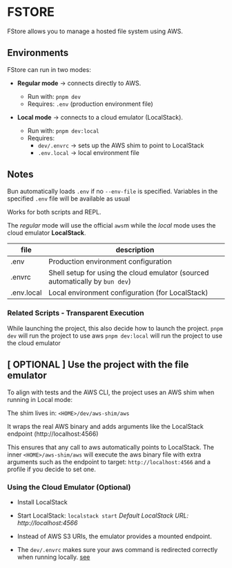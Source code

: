 # FSTORE
FStore allows you to manage a hosted file system using AWS.

## Environments
FStore can run in two modes:

- **Regular mode** → connects directly to AWS.

    - Run with: `pnpm dev`
    - Requires: `.env` (production environment file)

- **Local mode** → connects to a cloud emulator (LocalStack).

    - Run with: `pnpm dev:local`
    - Requires: 
        - `dev/.envrc` → sets up the AWS shim to point to LocalStack
        - `.env.local` → local environment file


## Notes
Bun automatically loads `.env` if no `--env-file` is specified.
Variables in the specified `.env` file will be available as usual

Works for both scripts and REPL.

The *regular* mode will use the official `aws`m
while the *local* mode uses the cloud emulator **LocalStack**.


| file | description |
|------|-------------|
| .env | Production environment configuration |
| .envrc |  Shell setup for using the cloud emulator (sourced automatically by `bun dev`) |
| .env.local | Local environment configuration (for LocalStack) |

### Related Scripts - Transparent Execution
While launching the project, this also decide how to launch the project.
`pnpm dev` will run the project to use aws
`pnpm dev:local` will run the project to use the cloud emulator


## [ OPTIONAL ] Use the project with the file emulator
To align with tests and the AWS CLI, the project uses an AWS shim when running in Local mode:

The shim lives in: `<HOME>/dev/aws-shim/aws`

It wraps the real AWS binary and adds arguments like the LocalStack endpoint (http://localhost:4566)

This ensures that any call to aws automatically points to LocalStack.
The inner `<HOME>/aws-shim/aws` will execute the aws binary file with extra arguments such as the endpoint to target: `http://localhost:4566` and a profile if you decide to set one.

### Using the Cloud Emulator (Optional)

- Install LocalStack

- Start LocalStack: `localstack start`
*Default LocalStack URL: http://localhost:4566*

- Instead of AWS S3 URIs, the emulator provides a mounted endpoint.

- The `dev/.envrc` makes sure your aws command is redirected correctly when running locally.
[see](./dev/.envrc)